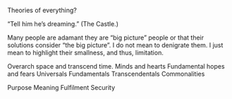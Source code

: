 Theories of everything?

“Tell him he’s dreaming.” (The Castle.)

Many people are adamant they are “big picture” people or that their solutions consider “the big picture”.
I do not mean to denigrate them. I just mean to highlight their smallness, and thus, limitation.

Overarch space and transcend time. 
Minds and hearts
Fundamental hopes and fears
Universals
Fundamentals
Transcendentals
Commonalities

Purpose
Meaning
Fulfilment
Security
